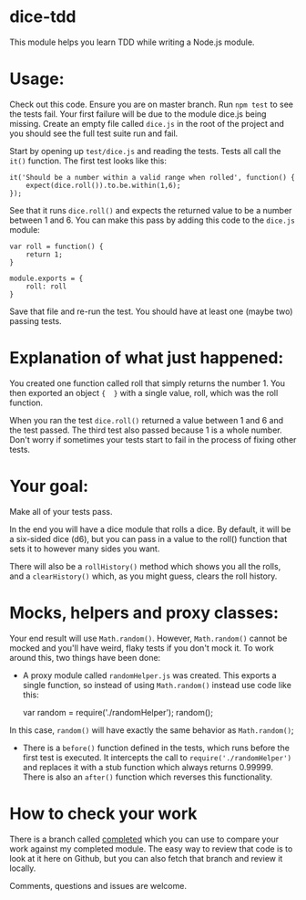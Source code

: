 dice-tdd
===========

This module helps you learn TDD while writing a Node.js module.

Usage:
======

Check out this code. Ensure you are on master branch. Run `npm test` to see the tests fail. Your first failure 
will be due to the module dice.js being missing. Create an empty file called `dice.js` in the root of the project
and you should see the full test suite run and fail.

Start by opening up `test/dice.js` and reading the tests. Tests all call the `it()` function. The first test looks 
like this:

    it('Should be a number within a valid range when rolled', function() {
        expect(dice.roll()).to.be.within(1,6);
    });

See that it runs `dice.roll()` and expects the returned value to be a number between 1 and 6. You can make this 
pass by adding this code to the `dice.js` module:

    var roll = function() {
        return 1;
    }
    
    module.exports = {
        roll: roll
    }

Save that file and re-run the test. You should have at least one (maybe two) passing tests.

Explanation of what just happened:
==================================

You created one function called roll that simply returns the number 1. You then exported an object `{  }` with 
a single value, roll, which was the roll function.

When you ran the test `dice.roll()` returned a value between 1 and 6 and the test passed. The third test also 
passed because 1 is a whole number. Don't worry if sometimes your tests start to fail in the process of fixing
other tests.

Your goal:
==========

Make all of your tests pass.

In the end you will have a dice module that rolls a dice. By default, it will be a six-sided dice (d6), but you 
can pass in a value to the roll() function that sets it to however many sides you want.

There will also be a `rollHistory()` method which shows you all the rolls, and a `clearHistory()` which, as you 
might guess, clears the roll history.

Mocks, helpers and proxy classes:
=================================

Your end result will use `Math.random()`. However, `Math.random()` cannot be mocked and you'll have weird, flaky 
tests if you don't mock it. To work around this, two things have been done:

* A proxy module called `randomHelper.js` was created. This exports a single function, so instead of using 
`Math.random()` instead use code like this:

    var random = require('./randomHelper');
    random();

In this case, `random()` will have exactly the same behavior as `Math.random()`;

* There is a `before()` function defined in the tests, which runs before the first test is executed. It intercepts
the call to `require('./randomHelper')` and replaces it with a stub function which always returns 0.99999. There
is also an `after()` function which reverses this functionality.

How to check your work
======================

There is a branch called [completed](https://github.com/newz2000/dice-tdd/tree/completed) which you can use to compare your work against my completed module. The easy
way to review that code is to look at it here on Github, but you can also fetch that branch and review it locally.

Comments, questions and issues are welcome.
